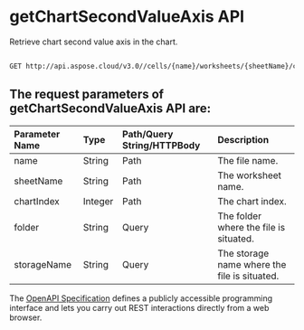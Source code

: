 # **getChartSecondValueAxis API**

Retrieve chart second value axis in the chart. 

```bash

GET http://api.aspose.cloud/v3.0//cells/{name}/worksheets/{sheetName}/charts/{chartIndex}/secondvalueaxis

```

## The request parameters of **getChartSecondValueAxis** API are: 

| Parameter Name | Type | Path/Query String/HTTPBody | Description | 
| :- | :- | :- |:- | 
|name|String|Path|The file name.|
|sheetName|String|Path|The worksheet name.|
|chartIndex|Integer|Path|The chart index.|
|folder|String|Query|The folder where the file is situated.|
|storageName|String|Query|The storage name where the file is situated.|


The [OpenAPI Specification](https://reference.aspose.cloud/cells/#/ChartsController/GetChartSecondValueAxis) defines a publicly accessible programming interface and lets you carry out REST interactions directly from a web browser.
